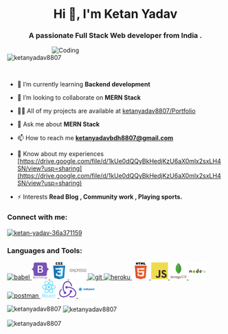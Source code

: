 <h1 align="center">Hi 👋, I'm Ketan Yadav</h1>
<h3 align="center">A passionate Full Stack Web developer from India .</h3>
<img align="right" alt="Coding" width="400" src="https://i.pinimg.com/originals/09/c6/29/09c62903beeba336dc9da76eb5c9a107.gif">
<p align="left"> <img src="https://komarev.com/ghpvc/?username=ketanyadav8807&label=Profile%20views&color=0e75b6&style=flat" alt="ketanyadav8807" /> </p>


<p align="left"> <a href="https://twitter.com/" target="blank"><img src="https://img.shields.io/twitter/follow/?logo=twitter&style=for-the-badge" alt="" /></a> </p>

- 🌱 I’m currently learning **Backend development**

- 👯 I’m looking to collaborate on **MERN Stack**

- 👨‍💻 All of my projects are available at [ketanyadav8807/Portfolio](ketanyadav8807.github.io/Portfolio/)

- 💬 Ask me about **MERN Stack**

- 📫 How to reach me **ketanyadavbdh8807@gmail.com**

- 📄 Know about my experiences [https://drive.google.com/file/d/1kUe0dQQyBkHedjKzU6aX0mlx2sxLH4SN/view?usp=sharing](https://drive.google.com/file/d/1kUe0dQQyBkHedjKzU6aX0mlx2sxLH4SN/view?usp=sharing)

- ⚡ Interests **Read Blog , Community work , Playing sports.**

<h3 align="left">Connect with me:</h3>
<p align="left">
<a href="https://linkedin.com/in/ketan-yadav-36a371159" target="_blank"><img align="center" src="https://raw.githubusercontent.com/rahuldkjain/github-profile-readme-generator/master/src/images/icons/Social/linked-in-alt.svg" alt="ketan-yadav-36a371159" height="30" width="40" /></a>
</p>

<h3 align="left">Languages and Tools:</h3>
<p align="left"> <a href="https://babeljs.io/" target="_blank" rel="noreferrer"> <img src="https://www.vectorlogo.zone/logos/babeljs/babeljs-icon.svg" alt="babel" width="40" height="40"/> </a> <a href="https://getbootstrap.com" target="_blank" rel="noreferrer"> <img src="https://raw.githubusercontent.com/devicons/devicon/master/icons/bootstrap/bootstrap-plain-wordmark.svg" alt="bootstrap" width="40" height="40"/> </a> <a href="https://www.w3schools.com/css/" target="_blank" rel="noreferrer"> <img src="https://raw.githubusercontent.com/devicons/devicon/master/icons/css3/css3-original-wordmark.svg" alt="css3" width="40" height="40"/> </a> <a href="https://expressjs.com" target="_blank" rel="noreferrer"> <img src="https://raw.githubusercontent.com/devicons/devicon/master/icons/express/express-original-wordmark.svg" alt="express" width="40" height="40"/> </a> <a href="https://git-scm.com/" target="_blank" rel="noreferrer"> <img src="https://www.vectorlogo.zone/logos/git-scm/git-scm-icon.svg" alt="git" width="40" height="40"/> </a> <a href="https://heroku.com" target="_blank" rel="noreferrer"> <img src="https://www.vectorlogo.zone/logos/heroku/heroku-icon.svg" alt="heroku" width="40" height="40"/> </a> <a href="https://www.w3.org/html/" target="_blank" rel="noreferrer"> <img src="https://raw.githubusercontent.com/devicons/devicon/master/icons/html5/html5-original-wordmark.svg" alt="html5" width="40" height="40"/> </a> <a href="https://developer.mozilla.org/en-US/docs/Web/JavaScript" target="_blank" rel="noreferrer"> <img src="https://raw.githubusercontent.com/devicons/devicon/master/icons/javascript/javascript-original.svg" alt="javascript" width="40" height="40"/> </a> <a href="https://www.mongodb.com/" target="_blank" rel="noreferrer"> <img src="https://raw.githubusercontent.com/devicons/devicon/master/icons/mongodb/mongodb-original-wordmark.svg" alt="mongodb" width="40" height="40"/> </a> <a href="https://nodejs.org" target="_blank" rel="noreferrer"> <img src="https://raw.githubusercontent.com/devicons/devicon/master/icons/nodejs/nodejs-original-wordmark.svg" alt="nodejs" width="40" height="40"/> </a> <a href="https://postman.com" target="_blank" rel="noreferrer"> <img src="https://www.vectorlogo.zone/logos/getpostman/getpostman-icon.svg" alt="postman" width="40" height="40"/> </a> <a href="https://reactjs.org/" target="_blank" rel="noreferrer"> <img src="https://raw.githubusercontent.com/devicons/devicon/master/icons/react/react-original-wordmark.svg" alt="react" width="40" height="40"/> </a> <a href="https://redux.js.org" target="_blank" rel="noreferrer"> <img src="https://raw.githubusercontent.com/devicons/devicon/master/icons/redux/redux-original.svg" alt="redux" width="40" height="40"/> </a> <a href="https://webpack.js.org" target="_blank" rel="noreferrer"> <img src="https://raw.githubusercontent.com/devicons/devicon/d00d0969292a6569d45b06d3f350f463a0107b0d/icons/webpack/webpack-original-wordmark.svg" alt="webpack" width="40" height="40"/> </a> </p>

<p><img align="left" src="https://github-readme-stats.vercel.app/api/top-langs?username=ketanyadav8807&show_icons=true&locale=en&layout=compact" alt="ketanyadav8807" /></p>

<p>&nbsp;<img align="center" src="https://github-readme-stats.vercel.app/api?username=ketanyadav8807&show_icons=true&locale=en" alt="ketanyadav8807" /></p>

<p><img align="center" src="https://github-readme-streak-stats.herokuapp.com/?user=ketanyadav8807&" alt="ketanyadav8807" /></p>
